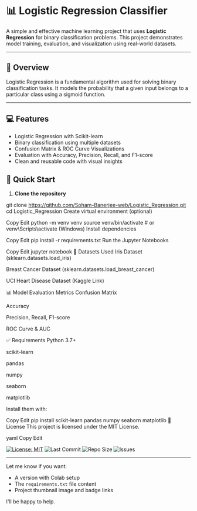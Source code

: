 # 📊 Logistic Regression Classifier

A simple and effective machine learning project that uses **Logistic Regression** for binary classification problems. This project demonstrates model training, evaluation, and visualization using real-world datasets.

---

## 🧠 Overview

Logistic Regression is a fundamental algorithm used for solving binary classification tasks. It models the probability that a given input belongs to a particular class using a sigmoid function.

---

## 💻 Features

- Logistic Regression with Scikit-learn
- Binary classification using multiple datasets
- Confusion Matrix & ROC Curve Visualizations
- Evaluation with Accuracy, Precision, Recall, and F1-score
- Clean and reusable code with visual insights

## 🚀 Quick Start

1. **Clone the repository**

git clone https://github.com/Soham-Banerjee-web/Logistic_Regression.git
cd Logistic_Regression
Create virtual environment (optional)


Copy
Edit
python -m venv venv
source venv/bin/activate  # or venv\Scripts\activate (Windows)
Install dependencies


Copy
Edit
pip install -r requirements.txt
Run the Jupyter Notebooks


Copy
Edit
jupyter notebook
🧪 Datasets Used
Iris Dataset (sklearn.datasets.load_iris)

Breast Cancer Dataset (sklearn.datasets.load_breast_cancer)

UCI Heart Disease Dataset (Kaggle Link)

📊 Model Evaluation Metrics
Confusion Matrix

Accuracy

Precision, Recall, F1-score

ROC Curve & AUC

✅ Requirements
Python 3.7+

scikit-learn

pandas

numpy

seaborn

matplotlib

Install them with:


Copy
Edit
pip install scikit-learn pandas numpy seaborn matplotlib
📜 License
This project is licensed under the MIT License.

yaml
Copy
Edit

[![License: MIT](https://img.shields.io/badge/License-MIT-yellow.svg)](https://opensource.org/licenses/MIT)
![Last Commit](https://img.shields.io/github/last-commit/Soham-Banerjee-web/Logistic_Regression)
![Repo Size](https://img.shields.io/github/repo-size/Soham-Banerjee-web/Logistic_Regression)
![Issues](https://img.shields.io/github/issues/Soham-Banerjee-web/Logistic_Regression)

---

Let me know if you want:
- A version with Colab setup
- The `requirements.txt` file content
- Project thumbnail image and badge links

I'll be happy to help.
